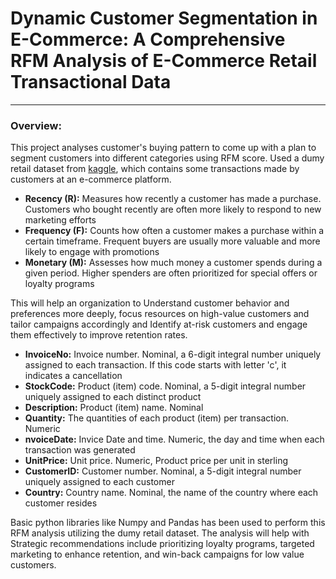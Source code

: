 # Dynamic Customer Segmentation in E-Commerce: A Comprehensive RFM Analysis of E-Commerce Retail Transactional Data
---
### Overview:
This project analyses customer's buying pattern to come up with a plan to segment customers into different categories using RFM score. Used a dumy retail dataset from [kaggle](https://www.kaggle.com/datasets/ulrikthygepedersen/online-retail-dataset), which contains some transactions made by customers at an e-commerce platform.
- __Recency (R):__ Measures how recently a customer has made a purchase. Customers who bought recently are often more likely to respond to new marketing efforts
- __Frequency (F):__ Counts how often a customer makes a purchase within a certain timeframe. Frequent buyers are usually more valuable and more likely to engage with promotions
- __Monetary (M):__ Assesses how much money a customer spends during a given period. Higher spenders are often prioritized for special offers or loyalty programs

This will help an organization to Understand customer behavior and preferences more deeply, focus resources on high-value customers and tailor campaigns accordingly and Identify at-risk customers and engage them effectively to improve retention rates.

- __InvoiceNo:__ Invoice number. Nominal, a 6-digit integral number uniquely assigned to each transaction. If this code starts with letter 'c', it indicates a cancellation
- __StockCode:__ Product (item) code. Nominal, a 5-digit integral number uniquely assigned to each distinct product
- __Description:__ Product (item) name. Nominal
- __Quantity:__ The quantities of each product (item) per transaction. Numeric
- __nvoiceDate:__ Invice Date and time. Numeric, the day and time when each transaction was generated
- __UnitPrice:__ Unit price. Numeric, Product price per unit in sterling
- __CustomerID:__ Customer number. Nominal, a 5-digit integral number uniquely assigned to each customer
- __Country:__ Country name. Nominal, the name of the country where each customer resides

Basic python libraries like Numpy and Pandas has been used to perform this RFM analysis utilizing the dumy retail dataset. The analysis will help with Strategic recommendations include prioritizing loyalty programs, targeted marketing to enhance retention, and win-back campaigns for low value customers.
